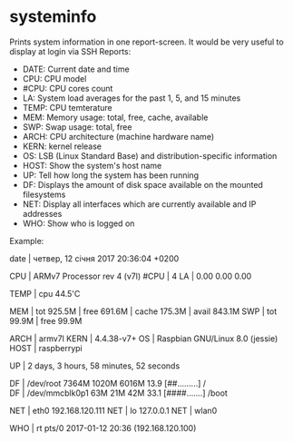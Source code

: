 # systeminfo

Prints system information in one report-screen.
It would be very useful to display at login via SSH
Reports:
* DATE: Current date and time
* CPU: CPU model
* #CPU: CPU cores count
* LA: System load averages for the past 1, 5, and 15 minutes
* TEMP: CPU temterature
* MEM: Memory usage: total, free, cache, available
* SWP: Swap usage: total, free
* ARCH: CPU architecture (machine hardware name)
* KERN: kernel release
* OS: LSB (Linux Standard Base) and distribution-specific information
* HOST: Show the system's host name
* UP: Tell how long the system has been running
* DF: Displays the amount of disk space available on the mounted filesystems
* NET: Display all interfaces which are currently available and IP addresses
* WHO: Show who is logged on



Example:

  date | четвер, 12 січня 2017 20:36:04 +0200 

  CPU  | ARMv7 Processor rev 4 (v7l) 
  #CPU | 4 
  LA   | 0.00  0.00  0.00  

  TEMP | cpu    44.5'C 

  MEM  | tot     925.5M | free     691.6M | cache     175.3M | avail     843.1M 
  SWP  | tot      99.9M | free      99.9M 

  ARCH | armv7l 
  KERN | 4.4.38-v7+ 
  OS   | Raspbian GNU/Linux 8.0 (jessie) 
  HOST | raspberrypi 

  UP   | 2 days, 3 hours, 58 minutes, 52 seconds 

  DF   | /dev/root      7364M 1020M 6016M 13.9 [##.........] /          
  DF   | /dev/mmcblk0p1   63M   21M   42M 33.1 [####.......] /boot      

  NET  | eth0     192.168.120.111 
  NET  | lo       127.0.0.1 
  NET  | wlan0     

  WHO  | rt       pts/0        2017-01-12 20:36 (192.168.120.100) 
